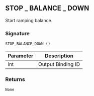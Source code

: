 ## STOP \_ BALANCE \_ DOWN

Start ramping balance.


### Signature

`STOP_BALANCE_DOWN ()`


| Parameter | Description |
| --- | --- |
| int | Output Binding ID |


### Returns

`None`
